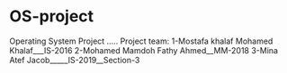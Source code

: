 # OS-project
Operating System Project .....
Project team:
1-Mostafa khalaf Mohamed Khalaf___IS-2016
2-Mohamed Mamdoh Fathy Ahmed__MM-2018
3-Mina Atef Jacob_____IS-2019__Section-3
